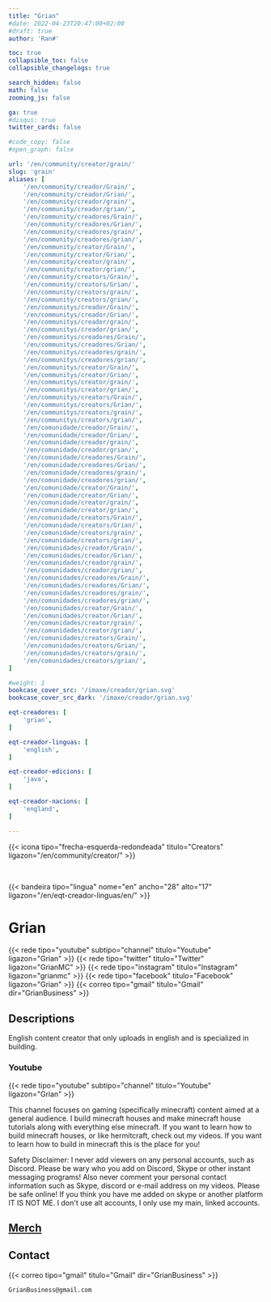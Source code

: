```yaml
---
title: "Grian"
#date: 2022-04-23T20:47:00+02:00
#draft: true
author: 'Ran#'

toc: true
collapsible_toc: false
collapsible_changelogs: true

search_hidden: false
math: false
zooming_js: false

ga: true
#disqus: true
twitter_cards: false

#code_copy: false
#open_graph: false

url: '/en/community/creator/grain/'
slug: 'grain'
aliases: [
    '/en/community/creador/Grain/',
    '/en/community/creador/Grian/',
    '/en/community/creador/grain/',
    '/en/community/creador/grian/',
    '/en/community/creadores/Grain/',
    '/en/community/creadores/Grian/',
    '/en/community/creadores/grain/',
    '/en/community/creadores/grian/',
    '/en/community/creator/Grain/',
    '/en/community/creator/Grian/',
    '/en/community/creator/grain/',
    '/en/community/creator/grian/',
    '/en/community/creators/Grain/',
    '/en/community/creators/Grian/',
    '/en/community/creators/grain/',
    '/en/community/creators/grian/',
    '/en/communitys/creador/Grain/',
    '/en/communitys/creador/Grian/',
    '/en/communitys/creador/grain/',
    '/en/communitys/creador/grian/',
    '/en/communitys/creadores/Grain/',
    '/en/communitys/creadores/Grian/',
    '/en/communitys/creadores/grain/',
    '/en/communitys/creadores/grian/',
    '/en/communitys/creator/Grain/',
    '/en/communitys/creator/Grian/',
    '/en/communitys/creator/grain/',
    '/en/communitys/creator/grian/',
    '/en/communitys/creators/Grain/',
    '/en/communitys/creators/Grian/',
    '/en/communitys/creators/grain/',
    '/en/communitys/creators/grian/',
    '/en/comunidade/creador/Grain/',
    '/en/comunidade/creador/Grian/',
    '/en/comunidade/creador/grain/',
    '/en/comunidade/creador/grian/',
    '/en/comunidade/creadores/Grain/',
    '/en/comunidade/creadores/Grian/',
    '/en/comunidade/creadores/grain/',
    '/en/comunidade/creadores/grian/',
    '/en/comunidade/creator/Grain/',
    '/en/comunidade/creator/Grian/',
    '/en/comunidade/creator/grain/',
    '/en/comunidade/creator/grian/',
    '/en/comunidade/creators/Grain/',
    '/en/comunidade/creators/Grian/',
    '/en/comunidade/creators/grain/',
    '/en/comunidade/creators/grian/',
    '/en/comunidades/creador/Grain/',
    '/en/comunidades/creador/Grian/',
    '/en/comunidades/creador/grain/',
    '/en/comunidades/creador/grian/',
    '/en/comunidades/creadores/Grain/',
    '/en/comunidades/creadores/Grian/',
    '/en/comunidades/creadores/grain/',
    '/en/comunidades/creadores/grian/',
    '/en/comunidades/creator/Grain/',
    '/en/comunidades/creator/Grian/',
    '/en/comunidades/creator/grain/',
    '/en/comunidades/creator/grian/',
    '/en/comunidades/creators/Grain/',
    '/en/comunidades/creators/Grian/',
    '/en/comunidades/creators/grain/',
    '/en/comunidades/creators/grian/',
]

#weight: 1
bookcase_cover_src: '/imaxe/creador/grian.svg'
bookcase_cover_src_dark: '/imaxe/creador/grian.svg'

eqt-creadores: [
    'grian',
]

eqt-creador-linguas: [
    'english',
]

eqt-creador-edicions: [
    'java',
]

eqt-creador-nacions: [
    'england',
]

---
```


{{< icona tipo="frecha-esquerda-redondeada" titulo="Creators" ligazon="/en/community/creator/" >}}

<br>

{{< bandeira tipo="lingua" nome="en" ancho="28" alto="17" ligazon="/en/eqt-creador-linguas/en/" >}}

# Grian

{{< rede tipo="youtube" subtipo="channel" titulo="Youtube" ligazon="Grian" >}}
{{< rede tipo="twitter" titulo="Twitter" ligazon="GrianMC" >}}
{{< rede tipo="instagram" titulo="Instagram" ligazon="grianmc" >}}
{{< rede tipo="facebook" titulo="Facebook" ligazon="Grian" >}}
{{< correo tipo="gmail" titulo="Gmail" dir="GrianBusiness" >}}

## Descriptions

English content creator that only uploads in english and is specialized in building.

### Youtube

{{< rede tipo="youtube" subtipo="channel" titulo="Youtube" ligazon="Grian" >}}

This channel focuses on gaming (specifically minecraft) content aimed at a general audience.
I build minecraft houses and make minecraft house tutorials along with everything else minecraft.
If you want to learn how to build minecraft houses, or like hermitcraft, check out my videos.
If you want to learn how to build in minecraft this is the place for you!

Safety Disclaimer:
I never add viewers on any personal accounts, such as Discord.
Please be wary who you add on Discord, Skype or other instant messaging programs!
Also never comment your personal contact information such as Skype, discord or e-mail address on my videos.
Please be safe online!
If you think you have me added on skype or another platform IT IS NOT ME.
I don't use alt accounts, I only use my main, linked accounts.

## [Merch](https://represent.com/store/grian)

## Contact

{{< correo tipo="gmail" titulo="Gmail" dir="GrianBusiness" >}}

```
GrianBusiness@gmail.com
```
